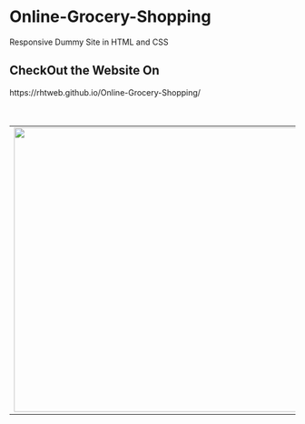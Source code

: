 # Online-Grocery-Shopping
Responsive Dummy Site in HTML and CSS

<h2>CheckOut the Website On</h2>
https://rhtweb.github.io/Online-Grocery-Shopping/

<!--
![onlineGrocessory](https://user-images.githubusercontent.com/55020650/114379266-37531400-9ba6-11eb-906d-69bce17e13b6.jpg)
-->

<br />
<br />
<br />
<table>
  <tr>
   <td><img src="https://user-images.githubusercontent.com/55020650/114379266-37531400-9ba6-11eb-906d-69bce17e13b6.jpg" width="700" height="500"></td>
   <td>
    <h3>Contact Me</h3>
<ul>
  <li>
    My Portfolio Website <br /> https://RhtWeb.in/
  </li>
  <li>
    LinkedIn <br />  https://www.linkedin.com/in/RhtWeb
  </li>
  <li>
    GitHub  <br />    https://github.com/RhtWeb
  </li>
  </ul>
   </td>
 </tr>
 </table>
